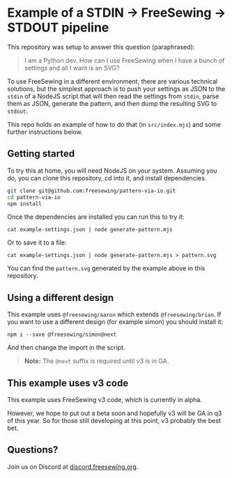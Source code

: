 # Example of a STDIN → FreeSewing → STDOUT pipeline

This repository was setup to answer this question (paraphrased):

> I am a Python dev. How can I use FreeSewing when I have a bunch of settings and all I want is an SVG?

To use FreeSewing in a different environment, there are various technical solutions, but the simplest approach is to push your settings as JSON to the `stdin` of a NodeJS script that will then read the settings from `stdin`, parse them as JSON, generate the pattern, and then dump the resulting SVG to `stdout`.

This repo holds an example of how to do that (in `src/index.mjs`) and some further instructions below.

## Getting started

To try this at home, you will need NodeJS on your system.
Assuming you do, you can clone this repository, cd into it, and install dependencies.

```sh
git clone git@github.com:freesewing/pattern-via-io.git
cd pattern-via-io
npm install
```

Once the dependencies are installed you can run this to try it:

```
cat example-settings.json | node generate-pattern.mjs
```

Or to save it to a file:

```
cat example-settings.json | node generate-pattern.mjs > pattern.svg
```

You can find the `pattern.svg` generated by the example above in this repository.

## Using a different design

This example uses `@freesewing/aaron` which extends `@freesewing/brian`.
If you want to use a different design (for example simon) you should install it:

```
npm i --save @freesewing/simon@next
```

And then change the import in the script.

> **Note:** The `@next` suffix is required until v3 is in GA.

## This example uses v3 code 

This example uses FreeSewing v3 code, which is currently in alpha.

However, we hope to put out a beta soon and hopefully v3 will be GA in q3 of this year.
So for those still developing at this point, v3 probably the best bet.

## Questions?

Join us on Discord at [discord.freesewing.org](https://discord.freesewing.org).
